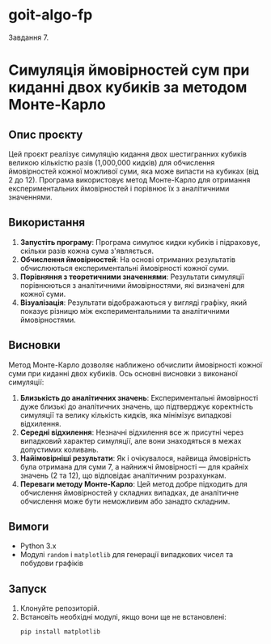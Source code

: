 # goit-algo-fp

Завдання 7.

# Симуляція ймовірностей сум при киданні двох кубиків за методом Монте-Карло

## Опис проєкту
Цей проєкт реалізує симуляцію кидання двох шестигранних кубиків великою кількістю разів (1,000,000 кидків) для обчислення ймовірностей кожної можливої суми, яка може випасти на кубиках (від 2 до 12). Програма використовує метод Монте-Карло для отримання експериментальних ймовірностей і порівнює їх з аналітичними значеннями.

## Використання
1. **Запустіть програму**: Програма симулює кидки кубиків і підраховує, скільки разів кожна сума з'являється.
2. **Обчислення ймовірностей**: На основі отриманих результатів обчислюються експериментальні ймовірності кожної суми.
3. **Порівняння з теоретичними значеннями**: Результати симуляції порівнюються з аналітичними ймовірностями, які визначені для кожної суми.
4. **Візуалізація**: Результати відображаються у вигляді графіку, який показує різницю між експериментальними та аналітичними ймовірностями.

## Висновки
Метод Монте-Карло дозволяє наближено обчислити ймовірності кожної суми при киданні двох кубиків. Ось основні висновки з виконаної симуляції:

1. **Близькість до аналітичних значень**: Експериментальні ймовірності дуже близькі до аналітичних значень, що підтверджує коректність симуляції та велику кількість кидків, яка мінімізує випадкові відхилення.
2. **Середні відхилення**: Незначні відхилення все ж присутні через випадковий характер симуляції, але вони знаходяться в межах допустимих коливань.
3. **Найімовірніші результати**: Як і очікувалося, найвища ймовірність була отримана для суми 7, а найнижчі ймовірності — для крайніх значень (2 та 12), що відповідає аналітичним розрахункам.
4. **Переваги методу Монте-Карло**: Цей метод добре підходить для обчислення ймовірностей у складних випадках, де аналітичне обчислення може бути неможливим або занадто складним.

## Вимоги
- Python 3.x
- Модулі `random` і `matplotlib` для генерації випадкових чисел та побудови графіків

## Запуск
1. Клонуйте репозиторій.
2. Встановіть необхідні модулі, якщо вони ще не встановлені:
   ```bash
   pip install matplotlib
